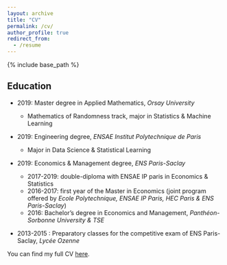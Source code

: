 ```yaml
---
layout: archive
title: "CV"
permalink: /cv/
author_profile: true
redirect_from:
  - /resume
---
```


{% include base_path %}



## Education

- 2019: Master degree in Applied Mathematics, *Orsay University*
  - Mathematics of Randomness track, major in Statistics & Machine Learning
  
- 2019: Engineering degree, *ENSAE Institut Polytechnique de Paris*
  - Major in Data Science & Statistical Learning
  
- 2019: Economics & Management degree, *ENS Paris-Saclay*
  - 2017-2019: double-diploma with ENSAE IP paris in Economics & Statistics
  - 2016-2017: first year of the Master in Economics (joint program offered by *Ecole Polytechnique, ENSAE IP Paris, HEC Paris & ENS Paris-Saclay*)
  - 2016: Bachelor’s degree in Economics and Management, *Panthéon-Sorbonne University & TSE*

- 2013-2015 : Preparatory classes for the competitive exam of ENS Paris-Saclay, *Lycée Ozenne*

You can find my full CV [here](https://nbviewer.jupyter.org/github/martinmugnier/martinmugnier.github.io/blob/master/files/paper1.pdf).

